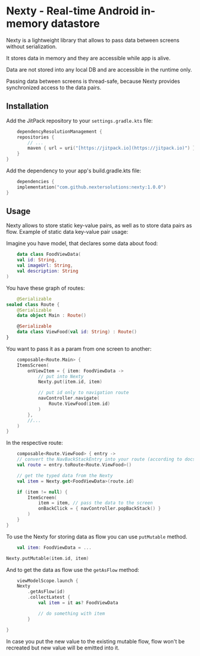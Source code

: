 # Nexty - Real-time Android in-memory datastore

Nexty is a lightweight library that allows to pass data between screens without serialization.

It stores data in memory and they are accessible while app is alive.

Data are not stored into any local DB and are accessible in the runtime only.

Passing data between screens is thread-safe, because Nexty provides synchronized access to the data
pairs.

## Installation

Add the JitPack repository to your `settings.gradle.kts` file:

```kotlin
    dependencyResolutionManagement {
    repositories {
        // ...
        maven { url = uri("[https://jitpack.io](https://jitpack.io)") }
    }
}
```

Add the dependency to your app's build.gradle.kts file:

```kotlin
    dependencies {
    implementation("com.github.nextersolutions:nexty:1.0.0")
}
```

## Usage

Nexty allows to store static key-value pairs, as well as to store data pairs as flow. Example of
static data key-value pair usage:

Imagine you have model, that declares some data about food:

```kotlin
    data class FoodViewData(
    val id: String,
    val imageUrl: String,
    val description: String
)
```

You have these graph of routes:

```kotlin
    @Serializable
sealed class Route {
    @Serializable
    data object Main : Route()

    @Serializable
    data class ViewFood(val id: String) : Route()
}
```

You want to pass it as a param from one screen to another:

```kotlin
    composable<Route.Main> {
    ItemsScreen(
        onViewItem = { item: FoodViewData ->
            // put into Nexty
            Nexty.put(item.id, item)

            // put id only to navigation route
            navController.navigate(
                Route.ViewFood(item.id)
            )
        },
        //...
    )
}
```

In the respective route:

```kotlin
    composable<Route.ViewFood> { entry ->
    // convert the NavBackStackEntry into your route (according to docs)
    val route = entry.toRoute<Route.ViewFood>()

    // get the typed data from the Nexty
    val item = Nexty.get<FoodViewData>(route.id)

    if (item != null) {
        ItemScreen(
            item = item, // pass the data to the screen
            onBackClick = { navController.popBackStack() }
        )
    }
}
```

To use the Nexty for storing data as flow you can use `putMutable` method.

```kotlin
    val item: FoodViewData = ...

Nexty.putMutable(item.id, item)
```

And to get the data as flow use the `getAsFlow` method:

```kotlin
    viewModelScope.launch {
    Nexty
        .getAsFlow(id)
        .collectLatest {
            val item = it as? FoodViewData

            // do something with item 
        }

}
```

In case you put the new value to the existing mutable flow, flow won't be recreated but new value
will be emitted into it.

